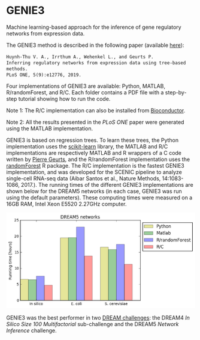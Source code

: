 # GENIE3
Machine learning-based approach for the inference of gene regulatory networks from expression data.

The GENIE3 method is described in the following paper (available [here](http://journals.plos.org/plosone/article?id=10.1371/journal.pone.0012776)):
```
Huynh-Thu V. A., Irrthum A., Wehenkel L., and Geurts P.
Inferring regulatory networks from expression data using tree-based methods.
PLoS ONE, 5(9):e12776, 2019.
```

Four implementations of GENIE3 are available: Python, MATLAB, R/randomForest, and R/C. Each folder contains a PDF file with a step-by-step tutorial showing how to run the code.

Note 1: The R/C implementation can also be installed from [Bioconductor](https://bioconductor.org/packages/release/bioc/html/GENIE3.html). 

Note 2: All the results presented in the *PLoS ONE* paper were generated using the MATLAB implementation.

GENIE3 is based on regression trees. To learn these trees, the Python implementation uses the [scikit-learn](http://scikit-learn.org/stable/) library, the MATLAB and R/C implementations are respectively MATLAB and R wrappers of a C code written by [Pierre Geurts](http://www.montefiore.ulg.ac.be/~geurts/), and the R/randomForest implementation uses the [randomForest](https://cran.r-project.org/web/packages/randomForest/index.html) R package.
The R/C implementation is the fastest GENIE3 implementation, and was developed for the SCENIC pipeline to analyze single-cell RNA-seq data (Aibar Santos et al., Nature Methods, 14:1083-1086, 2017.).
The running times of the different GENIE3 implementations are shown below for the DREAM5 networks (in each case, GENIE3 was run using the default parameters). These computing times were measured on a 16GB RAM, Intel Xeon E5520 2.27GHz computer. 

![alt text](GENIE3_running_times_DREAM5_nov16.png)

GENIE3 was the best performer in two [DREAM challenges](http://dreamchallenges.org/): the DREAM4 *In Silico Size 100 Multifactorial* sub-challenge and the DREAM5 *Network Inference* challenge.